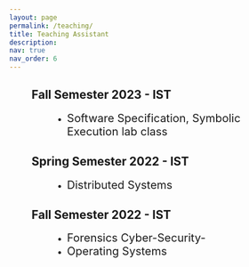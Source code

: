 ```yaml
---
layout: page
permalink: /teaching/
title: Teaching Assistant
description: 
nav: true
nav_order: 6
---
```



<h2 style="margin-left:40px">Fall Semester 2023 - IST</h2>

<ul>
	<li style="margin-left: 80px;"><span style="font-size:20px">Software Specification, Symbolic Execution lab class</span></li>
</ul>


<h2 style="margin-left:40px">Spring Semester 2022 - IST</h2>

<ul>
	<li style="margin-left: 80px;"><span style="font-size:20px">Distributed Systems</span></li>
</ul>


<h2 style="margin-left:40px">Fall Semester 2022 - IST</h2>

<ul>
	<li style="margin-left: 80px;"><span style="font-size:20px">Forensics Cyber-Security-</span> </li>
	<li style="margin-left: 80px;"><span style="font-size:20px">Operating Systems</span> </li>
</ul>




